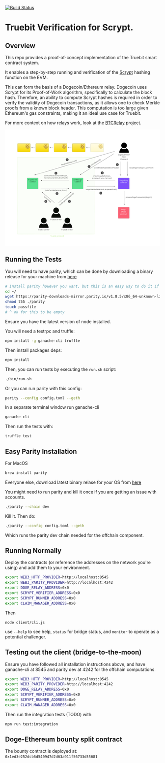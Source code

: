 [![Build Status](https://travis-ci.org/TrueBitFoundation/scrypt-interactive.svg?branch=master)](https://travis-ci.org/TrueBitFoundation/scrypt-interactive)

# Truebit Verification for Scrypt.

## Overview

This repo provides a proof-of-concept implementation of the Truebit smart contract system.<br/>

It enables a step-by-step running and verification of the [Scrypt](https://en.wikipedia.org/wiki/Scrypt) hashing function on the EVM.<br/>

This can form the basis of a Dogecoin/Ethereum relay. Dogecoin uses Scrypt for its Proof-of-Work algorithm, specifically to calculate the block hash. Therefore, an ability to compute Scrypt hashes is required in order to verify the validity of Dogecoin transactions, as it allows one to check Merkle proofs from a known block header. This computation is too large given Ethereum's gas constraints, making it an ideal use case for Truebit.<br/>

For more context on how relays work, look at the [BTCRelay](https://github.com/ethereum/btcrelay) project.<br/>

![Protocol Schematic](./doge-eth.png)

## Running the Tests

You will need to have parity, which can be done by downloading a binary release for your machine from [here](https://github.com/paritytech/parity/releases)

```bash
# install parity however you want, but this is an easy way to do it if you're on a mac
cd ~/
wget https://parity-downloads-mirror.parity.io/v1.8.5/x86_64-unknown-linux-gnu/parity
chmod 755 ./parity
touch passfile
# ^ ok for this to be empty
```

Ensure you have the latest version of node installed.

You will need a testrpc and truffle:
```bash
npm install -g ganache-cli truffle
```

Then install packages deps:
```bash
npm install
```

Then, you can run tests by executing the `run.sh` script:
```bash
./bin/run.sh
```

Or you can run parity with this config:

```bash
parity --config config.toml --geth
```

In a separate terminal window run ganache-cli
```bash
ganache-cli
```

Then run the tests with:
```bash
truffle test
```

## Easy Parity Installation

For MacOS

```bash
brew install parity
```

Everyone else, download latest binary relase for your OS from [here](https://github.com/paritytech/parity/releases)

You might need to run parity and kill it once if you are getting an issue with accounts.

```bash
./parity --chain dev
```

Kill it. Then do:

```bash
./parity --config config.toml --geth
```

Which runs the parity dev chain needed for the offchain component.

## Running Normally

Deploy the contracts (or reference the addresses on the network you're using) and add them to your environment.

```bash
export WEB3_HTTP_PROVIDER=http://localhost:8545
export WEB3_PARITY_PROVIDER=http://localhost:4242
export DOGE_RELAY_ADDRESS=0x0
export SCRYPT_VERIFIER_ADDRESS=0x0
export SCRYPT_RUNNER_ADDRESS=0x0
export CLAIM_MANAGER_ADDRESS=0x0
```

Then

```
node client/cli.js
```

use `--help` to see help, `status` for bridge status, and `monitor` to operate as a potential challenger.

## Testing out the client (bridge-to-the-moon)

Ensure you have followed all installation instructions above, and have ganache-cli at 8545 and parity dev at 4242 for the offchain computations.

```bash
export WEB3_HTTP_PROVIDER=http://localhost:8545
export WEB3_PARITY_PROVIDER=http://localhost:4242
export DOGE_RELAY_ADDRESS=0x0
export SCRYPT_VERIFIER_ADDRESS=0x0
export SCRYPT_RUNNER_ADDRESS=0x0
export CLAIM_MANAGER_ADDRESS=0x0
```

Then run the integration tests (TODO) with

```bash
npm run test:integration
```

## Doge-Ethereum bounty split contract

 The bounty contract is deployed at: `0x1ed3e252dcb6d540947d2d63a911f56733d55681`
